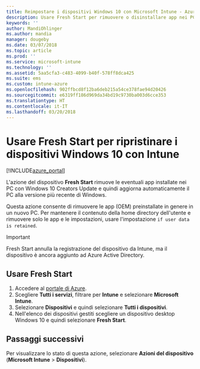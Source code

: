 ```yaml
---
title: Reimpostare i dispositivi Windows 10 con Microsoft Intune - Azure | Microsoft Docs
description: Usare Fresh Start per rimuovere o disinstallare app nei PC Windows 10 tramite Microsoft Intune.
keywords: ''
author: MandiOhlinger
ms.author: mandia
manager: dougeby
ms.date: 03/07/2018
ms.topic: article
ms.prod: ''
ms.service: microsoft-intune
ms.technology: ''
ms.assetid: 5aa5cfa3-c483-4099-b40f-578ff8dca425
ms.suite: ems
ms.custom: intune-azure
ms.openlocfilehash: 902ffbcd8f12ba6deb215a54ce378fae94d20426
ms.sourcegitcommit: e6319ff186d969da34bd19c9730ba003d6cce353
ms.translationtype: HT
ms.contentlocale: it-IT
ms.lasthandoff: 03/20/2018
---
```

# <a name="use-fresh-start-to-reset-windows-10-devices-with-intune"></a>Usare Fresh Start per ripristinare i dispositivi Windows 10 con Intune


[!INCLUDE[azure_portal](./includes/azure_portal.md)]

L'azione del dispositivo **Fresh Start** rimuove le eventuali app installate nei PC con Windows 10 Creators Update e quindi aggiorna automaticamente il PC alla versione più recente di Windows.

Questa azione consente di rimuovere le app (OEM) preinstallate in genere in un nuovo PC. Per mantenere il contenuto della home directory dell'utente e rimuovere solo le app e le impostazioni, usare l'impostazione `if user data is retained`.

> [!IMPORTANT]
> Fresh Start annulla la registrazione del dispositivo da Intune, ma il dispositivo è ancora aggiunto ad Azure Active Directory.

## <a name="use-fresh-start"></a>Usare Fresh Start

1. Accedere al [portale di Azure](https://portal.azure.com).
2. Scegliere **Tutti i servizi**, filtrare per **Intune** e selezionare **Microsoft Intune**.
3. Selezionare **Dispositivi** e quindi selezionare **Tutti i dispositivi**.
4. Nell'elenco dei dispositivi gestiti scegliere un dispositivo desktop Windows 10 e quindi selezionare **Fresh Start**.

## <a name="next-steps"></a>Passaggi successivi

Per visualizzare lo stato di questa azione, selezionare **Azioni del dispositivo** (**Microsoft Intune** > **Dispositivi**).
